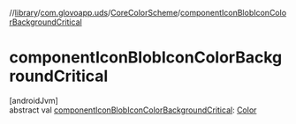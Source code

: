//[library](../../../index.md)/[com.glovoapp.uds](../index.md)/[CoreColorScheme](index.md)/[componentIconBlobIconColorBackgroundCritical](component-icon-blob-icon-color-background-critical.md)

# componentIconBlobIconColorBackgroundCritical

[androidJvm]\
abstract val [componentIconBlobIconColorBackgroundCritical](component-icon-blob-icon-color-background-critical.md): [Color](https://developer.android.com/reference/kotlin/androidx/compose/ui/graphics/Color.html)
